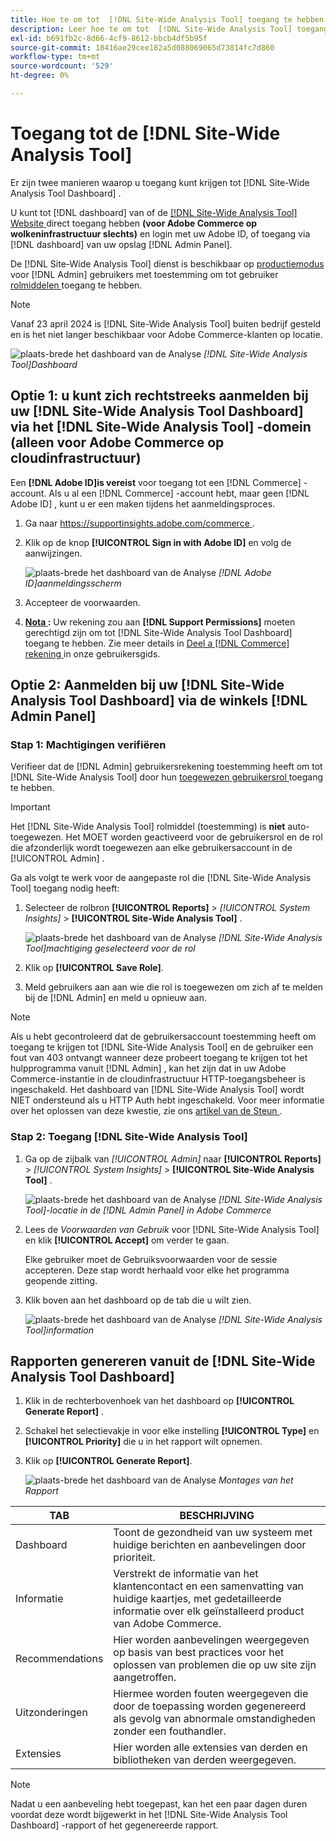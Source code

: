 ```yaml
---
title: Hoe te om tot  [!DNL Site-Wide Analysis Tool] toegang te hebben
description: Leer hoe te om tot  [!DNL Site-Wide Analysis Tool] toegang te hebben
exl-id: b691fb2c-8d66-4cf9-8612-bbcb4df5b95f
source-git-commit: 18416ae29cee182a5d088069065d73814fc7d860
workflow-type: tm+mt
source-wordcount: '529'
ht-degree: 0%

---
```


# Toegang tot de [!DNL Site-Wide Analysis Tool]

Er zijn twee manieren waarop u toegang kunt krijgen tot [!DNL Site-Wide Analysis Tool Dashboard] .

U kunt tot [!DNL dashboard] van of de [[!DNL Site-Wide Analysis Tool]  Website ](https://supportinsights.adobe.com/commerce) direct toegang hebben **(voor Adobe Commerce op wolkeninfrastructuur slechts)** en login met uw Adobe ID, of toegang via [!DNL dashboard] van uw opslag [!DNL Admin Panel].

De [!DNL Site-Wide Analysis Tool] dienst is beschikbaar op [ productiemodus ](https://docs.magento.com/user-guide/magento/installation-modes.html) voor [!DNL Admin] gebruikers met toestemming om tot gebruiker [ rolmiddelen ](https://docs.magento.com/user-guide/system/permissions-user-roles.html) toegang te hebben.

>[!NOTE]
>
>Vanaf 23 april 2024 is [!DNL Site-Wide Analysis Tool] buiten bedrijf gesteld en is het niet langer beschikbaar voor Adobe Commerce-klanten op locatie.


![ plaats-brede het dashboard van de Analyse ](../../assets/tools/site-wide-analysis-tool-dashboard.png)
*[!DNL Site-Wide Analysis Tool]Dashboard*

## Optie 1: u kunt zich rechtstreeks aanmelden bij uw [!DNL Site-Wide Analysis Tool Dashboard] via het [!DNL Site-Wide Analysis Tool] -domein (alleen voor Adobe Commerce op cloudinfrastructuur)

Een **[!DNL Adobe ID]is vereist** voor toegang tot een [!DNL Commerce] -account.
Als u al een [!DNL Commerce] -account hebt, maar geen [!DNL Adobe ID] , kunt u er een maken tijdens het aanmeldingsproces.

1. Ga naar [ https://supportinsights.adobe.com/commerce ](https://supportinsights.adobe.com/commerce).

1. Klik op de knop **[!UICONTROL Sign in with Adobe ID]** en volg de aanwijzingen.

   ![ plaats-brede het dashboard van de Analyse ](../../assets/tools/adobe-id-login.jpg)
   *[!DNL Adobe ID]aanmeldingsscherm*

1. Accepteer de voorwaarden.

1. **<u>Nota </u>:** Uw rekening zou aan **[!DNL Support Permissions]** moeten gerechtigd zijn om tot [!DNL Site-Wide Analysis Tool Dashboard] toegang te hebben.
Zie meer details in [ Deel a  [!DNL Commerce]  rekening ](https://experienceleague.adobe.com/docs/commerce-admin/start/commerce-account/commerce-account-share.html) in onze gebruikersgids.

## Optie 2: Aanmelden bij uw [!DNL Site-Wide Analysis Tool Dashboard] via de winkels [!DNL Admin Panel]

### Stap 1: Machtigingen verifiëren

Verifieer dat de [!DNL Admin] gebruikersrekening toestemming heeft om tot [!DNL Site-Wide Analysis Tool] door hun [ toegewezen gebruikersrol ](https://docs.magento.com/user-guide/system/permissions-user-roles.html) toegang te hebben.

>[!IMPORTANT]
>
>Het [!DNL Site-Wide Analysis Tool] rolmiddel (toestemming) is **niet** auto-toegewezen. Het MOET worden geactiveerd voor de gebruikersrol en de rol die afzonderlijk wordt toegewezen aan elke gebruikersaccount in de [!UICONTROL Admin] .

Ga als volgt te werk voor de aangepaste rol die [!DNL Site-Wide Analysis Tool] toegang nodig heeft:

1. Selecteer de rolbron **[!UICONTROL Reports]** > *[!UICONTROL System Insights]* > **[!UICONTROL Site-Wide Analysis Tool]** .

   ![ plaats-brede het dashboard van de Analyse ](../../assets/tools/swat-role-access.png)
   *[!DNL Site-Wide Analysis Tool]machtiging geselecteerd voor de rol*

1. Klik op **[!UICONTROL Save Role]**.

1. Meld gebruikers aan aan wie die rol is toegewezen om zich af te melden bij de [!DNL Admin] en meld u opnieuw aan.

>[!NOTE]
>
>Als u hebt gecontroleerd dat de gebruikersaccount toestemming heeft om toegang te krijgen tot [!DNL Site-Wide Analysis Tool] en de gebruiker een fout van 403 ontvangt wanneer deze probeert toegang te krijgen tot het hulpprogramma vanuit [!DNL Admin] , kan het zijn dat in uw Adobe Commerce-instantie in de cloudinfrastructuur HTTP-toegangsbeheer is ingeschakeld. Het dashboard van [!DNL Site-Wide Analysis Tool] wordt NIET ondersteund als u HTTP Auth hebt ingeschakeld. Voor meer informatie over het oplossen van deze kwestie, zie ons [ artikel van de Steun ](https://support.magento.com/hc/en-us/articles/360057400172-403-errors-when-accessing-Site-Wide-Analysis-Tool-on-Magento?_ga=2.168901729.117144580.1649172612-1623400270.1640858671).

### Stap 2: Toegang [!DNL Site-Wide Analysis Tool]

1. Ga op de zijbalk van *[!UICONTROL Admin]* naar **[!UICONTROL Reports]** > *[!UICONTROL System Insights]* > **[!UICONTROL Site-Wide Analysis Tool]** .

   ![ plaats-brede het dashboard van de Analyse ](../../assets/tools/ac-admin-panel-marked.jpg)
   *[!DNL Site-Wide Analysis Tool]-locatie in de [!DNL Admin Panel] in Adobe Commerce*

1. Lees de *Voorwaarden van Gebruik* voor [!DNL Site-Wide Analysis Tool] en klik **[!UICONTROL Accept]** om verder te gaan.

   Elke gebruiker moet de Gebruiksvoorwaarden voor de sessie accepteren. Deze stap wordt herhaald voor elke het programma geopende zitting.


1. Klik boven aan het dashboard op de tab die u wilt zien.

   ![ plaats-brede het dashboard van de Analyse ](../../assets/tools/swat-information-tab.png)
   *[!DNL Site-Wide Analysis Tool]information*

## Rapporten genereren vanuit de [!DNL Site-Wide Analysis Tool Dashboard]

1. Klik in de rechterbovenhoek van het dashboard op **[!UICONTROL Generate Report]** .

1. Schakel het selectievakje in voor elke instelling **[!UICONTROL Type]** en **[!UICONTROL Priority]** die u in het rapport wilt opnemen.

1. Klik op **[!UICONTROL Generate Report]**.

   ![ plaats-brede het dashboard van de Analyse ](../../assets/tools/swat-report-settings.png)
   *Montages van het Rapport*

| TAB | BESCHRIJVING |
| --- | --- |
| Dashboard | Toont de gezondheid van uw systeem met huidige berichten en aanbevelingen door prioriteit. |
| Informatie | Verstrekt de informatie van het klantencontact en een samenvatting van huidige kaartjes, met gedetailleerde informatie over elk geïnstalleerd product van Adobe Commerce. |
| Recommendations | Hier worden aanbevelingen weergegeven op basis van best practices voor het oplossen van problemen die op uw site zijn aangetroffen. |
| Uitzonderingen | Hiermee worden fouten weergegeven die door de toepassing worden gegenereerd als gevolg van abnormale omstandigheden zonder een fouthandler. |
| Extensies | Hier worden alle extensies van derden en bibliotheken van derden weergegeven. |

>[!NOTE]
>
>Nadat u een aanbeveling hebt toegepast, kan het een paar dagen duren voordat deze wordt bijgewerkt in het [!DNL Site-Wide Analysis Tool Dashboard] -rapport of het gegenereerde rapport.
